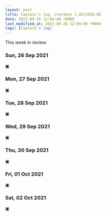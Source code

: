 ```yaml
---
layout: post
title: Captain's log, stardate [-26]3830.00
date: 2021-09-26 12:04:08 +0000
last_modified_at: 2021-09-26 12:04:08 +0000
tags: [Captain's log]
---
```


This week in review:

<!-- more -->

### Sun, 26 Sep 2021

▣

### Mon, 27 Sep 2021

▣

### Tue, 28 Sep 2021

▣

### Wed, 29 Sep 2021

▣

### Thu, 30 Sep 2021

▣

### Fri, 01 Oct 2021

▣

### Sat, 02 Oct 2021

▣
